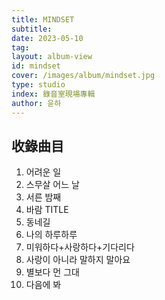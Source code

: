 ```yaml
---
title: MINDSET
subtitle:
date: 2023-05-10
tag:
layout: album-view
id: mindset
cover: /images/album/mindset.jpg
type: studio
index: 錄音室現場專輯
author: 윤하
---
```


## 收錄曲目

1. 어려운 일
2. 스무살 어느 날
3. 서른 밤째
4. 바람 <span class="badge">TITLE</span>
5. 동네길
6. 나의 하루하루
7. 미워하다+사랑하다+기다리다
8. 사랑이 아니라 말하지 말아요
9. 별보다 먼 그대
10. 다음에 봐
